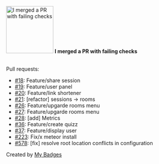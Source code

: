 <img src="https://my-badges.github.io/my-badges/this-is-fine.png" alt="I merged a PR with failing checks" title="I merged a PR with failing checks" width="128">
<strong>I merged a PR with failing checks</strong>
<br><br>

Pull requests:

- <a href="https://github.com/dwesh163/Quizzoto/pull/18">#18</a>: Feature/share session
- <a href="https://github.com/dwesh163/Quizzoto/pull/19">#19</a>: Feature/user panel
- <a href="https://github.com/dwesh163/Quizzoto/pull/20">#20</a>: Feature/link shortener
- <a href="https://github.com/dwesh163/Quizzoto/pull/21">#21</a>: [refactor] sessions -> rooms
- <a href="https://github.com/dwesh163/Quizzoto/pull/26">#26</a>: Feature/upgarde rooms menu
- <a href="https://github.com/dwesh163/Quizzoto/pull/27">#27</a>: Feature/upgarde rooms menu
- <a href="https://github.com/dwesh163/Quizzoto/pull/28">#28</a>: [add] Metrics
- <a href="https://github.com/dwesh163/Quizzoto/pull/36">#36</a>: Feature/create quizz
- <a href="https://github.com/dwesh163/Quizzoto/pull/37">#37</a>: Feature/display user
- <a href="https://github.com/epfl-si/wp-veritas/pull/223">#223</a>: Fix/x meteor install
- <a href="https://github.com/epfl-si/wp-ops/pull/578">#578</a>: [fix] resolve root location conflicts in configuration


Created by <a href="https://github.com/my-badges/my-badges">My Badges</a>